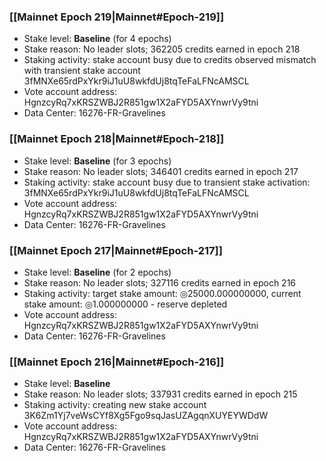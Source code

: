 ### [[Mainnet Epoch 219|Mainnet#Epoch-219]]
* Stake level: **Baseline** (for 4 epochs)
* Stake reason: No leader slots; 362205 credits earned in epoch 218
* Staking activity: stake account busy due to credits observed mismatch with transient stake account 3fMNXe65rdPxYkr9iJ1uU8wkfdUj8tqTeFaLFNcAMSCL
* Vote account address: HgnzcyRq7xKRSZWBJ2R851gw1X2aFYD5AXYnwrVy9tni
* Data Center: 16276-FR-Gravelines
### [[Mainnet Epoch 218|Mainnet#Epoch-218]]
* Stake level: **Baseline** (for 3 epochs)
* Stake reason: No leader slots; 346401 credits earned in epoch 217
* Staking activity: stake account busy due to transient stake activation: 3fMNXe65rdPxYkr9iJ1uU8wkfdUj8tqTeFaLFNcAMSCL
* Vote account address: HgnzcyRq7xKRSZWBJ2R851gw1X2aFYD5AXYnwrVy9tni
* Data Center: 16276-FR-Gravelines
### [[Mainnet Epoch 217|Mainnet#Epoch-217]]
* Stake level: **Baseline** (for 2 epochs)
* Stake reason: No leader slots; 327116 credits earned in epoch 216
* Staking activity: target stake amount: ◎25000.000000000, current stake amount: ◎1.000000000 - reserve depleted
* Vote account address: HgnzcyRq7xKRSZWBJ2R851gw1X2aFYD5AXYnwrVy9tni
* Data Center: 16276-FR-Gravelines
### [[Mainnet Epoch 216|Mainnet#Epoch-216]]
* Stake level: **Baseline**
* Stake reason: No leader slots; 337931 credits earned in epoch 215
* Staking activity: creating new stake account 3K6Zm1Yj7veWsCYf8Xg5Fgo9sqJasUZAgqnXUYEYWDdW
* Vote account address: HgnzcyRq7xKRSZWBJ2R851gw1X2aFYD5AXYnwrVy9tni
* Data Center: 16276-FR-Gravelines